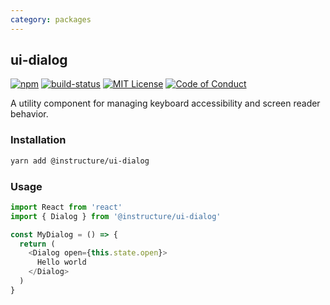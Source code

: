 ```yaml
---
category: packages
---
```


## ui-dialog

[![npm][npm]][npm-url]
[![build-status][build-status]][build-status-url]
[![MIT License][license-badge]][LICENSE]
[![Code of Conduct][coc-badge]][coc]

A utility component for managing keyboard accessibility and screen reader behavior.

### Installation

```sh
yarn add @instructure/ui-dialog
```

### Usage

```js
import React from 'react'
import { Dialog } from '@instructure/ui-dialog'

const MyDialog = () => {
  return (
    <Dialog open={this.state.open}>
      Hello world
    </Dialog>
  )
}
```

[npm]: https://img.shields.io/npm/v/@instructure/ui-dialog.svg
[npm-url]: https://npmjs.com/package/@instructure/ui-dialog

[build-status]: https://travis-ci.org/instructure/instructure-ui.svg?branch=master
[build-status-url]: https://travis-ci.org/instructure/instructure-ui "Travis CI"

[license-badge]: https://img.shields.io/npm/l/instructure-ui.svg?style=flat-square
[license]: https://github.com/instructure/instructure-ui/blob/master/LICENSE

[coc-badge]: https://img.shields.io/badge/code%20of-conduct-ff69b4.svg?style=flat-square
[coc]: https://github.com/instructure/instructure-ui/blob/master/CODE_OF_CONDUCT.md
